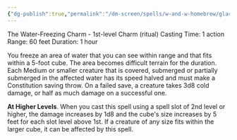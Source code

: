 ```yaml
---
{"dg-publish":true,"permalink":"/dm-screen/spells/w-and-w-homebrew/glacius/"}
---
```


The Water-Freezing Charm - 1st-level Charm (ritual) 
Casting Time: 1 action 
Range: 60 feet 
Duration: 1 hour 

You freeze an area of water that you can see within range and that fits within a 5-foot cube. The area becomes difficult terrain for the duration. Each Medium or smaller creature that is covered, submerged or partially submerged in the affected water has its speed halved and must make a Constitution saving throw. On a failed save, a creature takes 3d8 cold damage, or half as much damage on a successful one. 

**At Higher Levels**. When you cast this spell using a spell slot of 2nd level or higher, the damage increases by 1d8 and the cube's size increases by 5 feet for each slot level above 1st. If a creature of any size fits within the larger cube, it can be affected by this spell.